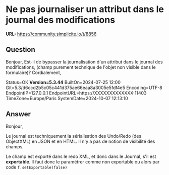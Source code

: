 # Ne pas journaliser un attribut dans le journal des modifications

**URL:** https://community.simplicite.io/t/8856

## Question
Bonjour,
Est-il de bypasser la journalisation d'un attribut dans le journal des modifications, (champ purement  technique de l'objet non visible dans le formulaire)?
Cordialement,

Status=OK
**Version=5.3.44**
BuiltOn=2024-07-25 12:00
Git=5.3/d6ccd2b5c05c441d375ae66eaa8a3005e5fdf4e5
Encoding=UTF-8
EndpointIP=127.0.0.1
EndpointURL=https://XXXXXXXXXXXXX:11403
TimeZone=Europe/Paris
SystemDate=2024-10-07 12:13:10

## Answer
Bonjour,

Le journal est techniquement la sérialisation des Undo/Redo (des ObjectXML) en JSON et en HTML. Il n'y a pas de notion de visibilité des champs.

Le champ est exporté dans le redo XML, et donc dans le Journal, s'il est **exportable**.
Il faut donc le paramétrer comme non exportable ou alors par code `f.setExportable(false)`

